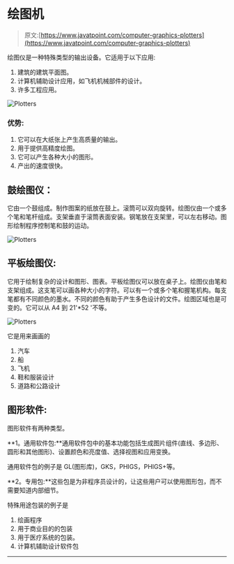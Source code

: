 # 绘图机

> 原文:[https://www.javatpoint.com/computer-graphics-plotters](https://www.javatpoint.com/computer-graphics-plotters)

绘图仪是一种特殊类型的输出设备。它适用于以下应用:

1.  建筑的建筑平面图。
2.  计算机辅助设计应用，如飞机机械部件的设计。
3.  许多工程应用。

![Plotters](../Images/ab2b6901c9c7f33738d9f1f186d2aa41.png)

### 优势:

1.  它可以在大纸张上产生高质量的输出。
2.  用于提供高精度绘图。
3.  它可以产生各种大小的图形。
4.  产出的速度很快。

## 鼓绘图仪：

它由一个鼓组成。制作图案的纸放在鼓上。滚筒可以双向旋转。绘图仪由一个或多个笔和笔杆组成。支架垂直于滚筒表面安装。钢笔放在支架里，可以左右移动。图形绘制程序控制笔和鼓的运动。

![Plotters](../Images/16e3c193806db5e2921bcad9aa652a42.png)

## 平板绘图仪:

它用于绘制复杂的设计和图形、图表。平板绘图仪可以放在桌子上。绘图仪由笔和支架组成。这支笔可以画各种大小的字符。可以有一个或多个笔和握笔机构。每支笔都有不同颜色的墨水。不同的颜色有助于产生多色设计的文件。绘图区域也是可变的。它可以从 A4 到 21'*52 '不等。

![Plotters](../Images/8864ad119a3094a885acc17f6ef77546.png)

它是用来画画的

1.  汽车
2.  船
3.  飞机
4.  鞋和服装设计
5.  道路和公路设计

## 图形软件:

图形软件有两种类型。

**1。通用软件包:**通用软件包中的基本功能包括生成图片组件(直线、多边形、圆形和其他图形)、设置颜色和亮度值、选择视图和应用变换。

通用软件包的例子是 GL(图形库)，GKS，PHIGS，PHIGS+等。

**2。专用包:**这些包是为非程序员设计的，让这些用户可以使用图形包，而不需要知道内部细节。

特殊用途包装的例子是

1.  绘画程序
2.  用于商业目的的包装
3.  用于医疗系统的包装。
4.  计算机辅助设计软件包

* * *